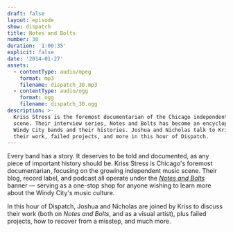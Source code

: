 ```yaml
---
draft: false
layout: episode
show: dispatch
title: Notes and Bolts
number: 30
duration: '1:00:35'
explicit: false
date: '2014-01-27'
assets:
  - contentType: audio/mpeg
    format: mp3
    filename: dispatch_30.mp3
  - contentType: audio/ogg
    format: ogg
    filename: dispatch_30.ogg
description: >-
  Kriss Stress is the foremost documentarian of the Chicago independent music
  scene. Their interview series, Notes and Bolts has become an encyclopedia of
  Windy City bands and their histories. Joshua and Nicholas talk to Kriss about
  their work, failed projects, and more in this hour of Dispatch.
---
```

Every band has a story. It deserves to be told and documented, as any piece of important history should be. Kriss Stress is Chicago's foremost documentarian, focusing on the growing independent music scene. Their blog, record label, and podcast all operate under the [*Notes and Bolts*](http://www.notesandbolts.com) banner &mdash; serving as a one-stop shop for anyone wishing to learn more about the Windy City's music culture.

In this hour of Dispatch, Joshua and Nicholas are joined by Kriss to discuss their work (both on *Notes and Bolts*, and as a visual artist), plus failed projects, how to recover from a misstep, and much more.